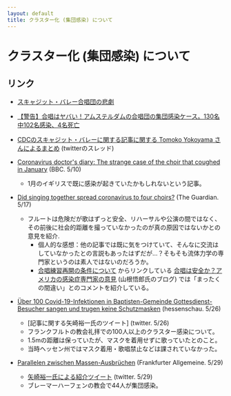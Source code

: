 ```yaml
---
layout: default
title: クラスター化 (集団感染) について
---
```


# クラスター化 (集団感染) について

## リンク

- [スキャジット・バレー合唱団の悲劇](https://note.com/xylnao/n/n94b63ff82753)

- [【警告】合唱はヤバい！アムステルダムの合唱団の集団感染ケース。130名中102名感染、4名死亡](https://mcsya.org/attention-choir-case-amsterdam/)

- [CDCのスキャジット・バレーに関する記事に関する Tomoko Yokoyama さんによるまとめ](https://twitter.com/tomokoyokoyama/status/1260954136406712321) (twitterのスレッド)

- [Coronavirus doctor's diary: The strange case of the choir that coughed in January](https://www.bbc.com/news/health-52589449) (BBC. 5/10) 
  - 1月のイギリスで既に感染が起きていたかもしれないという記事。

- [Did singing together spread coronavirus to four choirs?](https://www.theguardian.com/world/2020/may/17/did-singing-together-spread-coronavirus-to-four-choirs) (The Guardian. 5/17) 
  - フルートは危険だが歌はずっと安全、リハーサルや公演の間ではなく、その前後に社会的距離を撮っていなかったのが真の原因ではないかとの意見を紹介.
	- 個人的な感想：他の記事では既に気をつけていて、そんなに交流はしていなかったとの言説もあったはずだが…？そもそも流体力学の専門家というのは素人ではないのだろうか。
	- [合唱練習再開の条件について](offline-reharsal.html) からリンクしている [合唱は安全か？アメリカの感染症専門家の意見](https://mcsya.org/singing-together-safe-or-not/) (山根悟郎氏のブログ) では「まったくの間違い」とのコメントを紹介している。

- [Über 100 Covid-19-Infektionen in Baptisten-Gemeinde Gottesdienst-Besucher sangen und trugen keine Schutzmasken](https://www.hessenschau.de/gesellschaft/ueber-100-covid-19-infektionen-gottesdienst-besucher-sangen-und-trugen-keine-schutzmasken,corona-ausbruch-baptisten-reaktion-gemeinde-100.html) (hessenschau. 5/26)
  - [記事に関する矢崎裕一氏のツイート] (twitter. 5/26)
  - フランクフルトの教会礼拝での100人以上のクラスター感染について。
  - 1.5mの距離は保っていたが、マスクを着用せずに歌っていたとのこと。
  - 当時ヘッセン州ではマスク着用・歌唱禁止などは課されていなかった。

- [Parallelen zwischen Massen-Ausbrüchen](https://www.faz.net/aktuell/politik/inland/corona-ausbruch-parallelen-zwischen-frankfurt-und-bremerhaven-16791843.html) (Frankfurter Allgemeine. 5/29)
  - [矢崎裕一氏による紹介ツイート](https://twitter.com/luigiyazaki/status/1266376509310156802) (twitter. 5/29)
  - ブレーマーハーフェンの教会で44人が集団感染。
